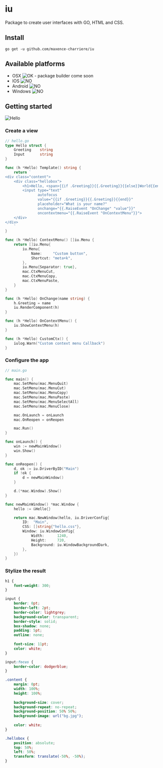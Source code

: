 # iu
Package to create user interfaces with GO, HTML and CSS.

## Install
```
go get -u github.com/maxence-charriere/iu
```

## Available platforms
- OSX
![OK](https://upload.wikimedia.org/wikipedia/commons/thumb/8/80/Symbol_OK.svg/16px-Symbol_OK.svg.png) - package builder come soon
- IOS
![NO](https://upload.wikimedia.org/wikipedia/commons/thumb/c/c4/No_icon_red.svg/16px-No_icon_red.svg.png)
- Android
![NO](https://upload.wikimedia.org/wikipedia/commons/thumb/c/c4/No_icon_red.svg/16px-No_icon_red.svg.png)
- Windows
![NO](https://upload.wikimedia.org/wikipedia/commons/thumb/c/c4/No_icon_red.svg/16px-No_icon_red.svg.png)

## Getting started
![Hello](https://www.dropbox.com/s/kagdq53o2j7ttr0/Screen%20Shot%202016-03-28%20at%2018.11.51.png?raw=1)

### Create a view
```go
// hello.go
type Hello struct {
	Greeting    string
	Input       string
}

func (h *Hello) Template() string {
	return `
<div class="content">
    <div class="hellobox">
        <h1>Hello, <span>{{if .Greeting}}{{.Greeting}}{{else}}World{{end}}</span></h1>
        <input type="text" 
               autofocus 
               value="{{if .Greeting}}{{.Greeting}}{{end}}" 
               placeholder="What is your name?" 
               onchange="{{.RaiseEvent "OnChange" "value"}}"
               oncontextmenu="{{.RaiseEvent "OnContextMenu"}}">
    </div>
</div>
    `
}

func (h *Hello) ContextMenu() []iu.Menu {
	return []iu.Menu{
		iu.Menu{
			Name:     "Custom button",
			Shortcut: "meta+k",
		},
		iu.Menu{Separator: true},
		mac.CtxMenuCut,
		mac.CtxMenuCopy,
		mac.CtxMenuPaste,
	}
}

func (h *Hello) OnChange(name string) {
	h.Greeting = name
	iu.RenderComponent(h)
}

func (h *Hello) OnContextMenu() {
	iu.ShowContextMenu(h)
}

func (h *Hello) CustomCtx() {
	iulog.Warn("Custom context menu Callback")
}

```

### Configure the app
```go
// main.go

func main() {
	mac.SetMenu(mac.MenuQuit)
	mac.SetMenu(mac.MenuCut)
	mac.SetMenu(mac.MenuCopy)
	mac.SetMenu(mac.MenuPaste)
	mac.SetMenu(mac.MenuSelectAll)
	mac.SetMenu(mac.MenuClose)

	mac.OnLaunch = onLaunch
	mac.OnReopen = onReopen

	mac.Run()
}

func onLaunch() {
	win := newMainWindow()
	win.Show()
}

func onReopen() {
	d, ok := iu.DriverByID("Main")
	if !ok {
		d = newMainWindow()
	}

	d.(*mac.Window).Show()
}

func newMainWindow() *mac.Window {
	hello := &Hello{}

	return mac.NewWindow(hello, iu.DriverConfig{
		ID:  "Main",
		CSS: []string{"hello.css"},
		Window: iu.WindowConfig{
			Width:      1240,
			Height:     720,
			Background: iu.WindowBackgroundDark,
		},
	})
}

```

### Stylize the result
```css
h1 {
    font-weight: 300;
}

input {
    border: 0pt;
    border-left: 2pt;
    border-color: lightgrey;
    background-color: transparent;
    border-style: solid;
    box-shadow: none;
    padding: 5pt;
    outline: none;
    
    font-size: 11pt;
    color: white;    
}

input:focus {
    border-color: dodgerblue;
}

.content {
    margin: 0pt;
    width: 100%;
    height: 100%;
    
    background-size: cover;
    background-repeat: no-repeat;
    background-position: 50% 50%;
    background-image: url("bg.jpg");
    
    color: white;
}

.hellobox {
    position: absolute;
    top: 50%;
    left: 50%;
    transform: translate(-50%, -50%);
}
```
